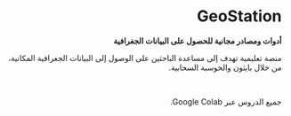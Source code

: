 
<div dir="rtl">


# GeoStation

**أدوات ومصادر مجانية للحصول على البيانات الجغرافية**

منصة تعليمية تهدف إلى مساعدة الباحثين على الوصول إلى البيانات الجغرافية المكانية، من خلال بايثون والحوسبة السحابية.


<br>

جميع الدروس عبر Google Colab.


<br><br>


<br><br>














</div>
